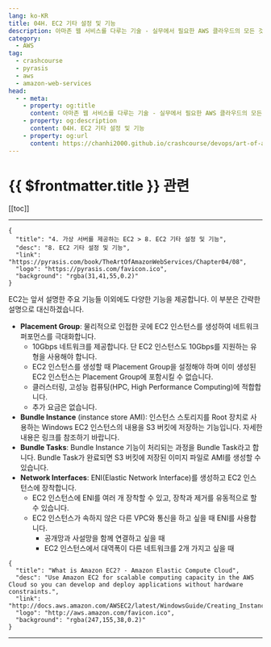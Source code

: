 ```yaml
---
lang: ko-KR
title: 04H. EC2 기타 설정 및 기능
description: 아마존 웹 서비스를 다루는 기술 - 실무에서 필요한 AWS 클라우드의 모든 것! > 04H. EC2 기타 설정 및 기능
category:
  - AWS
tag: 
  - crashcourse
  - pyrasis
  - aws 
  - amazon-web-services
head:
  - - meta:
    - property: og:title
      content: 아마존 웹 서비스를 다루는 기술 - 실무에서 필요한 AWS 클라우드의 모든 것! > 04H. EC2 기타 설정 및 기능
    - property: og:description
      content: 04H. EC2 기타 설정 및 기능
    - property: og:url
      content: https://chanhi2000.github.io/crashcourse/devops/art-of-aws/04H.html
---
```


# {{ $frontmatter.title }} 관련

[[toc]]

---

```component VPCard
{
  "title": "4. 가상 서버를 제공하는 EC2 > 8. EC2 기타 설정 및 기능",
  "desc": "8. EC2 기타 설정 및 기능",
  "link": "https://pyrasis.com/book/TheArtOfAmazonWebServices/Chapter04/08",
  "logo": "https://pyrasis.com/favicon.ico",
  "background": "rgba(31,41,55,0.2)"
}
```

EC2는 앞서 설명한 주요 기능들 이외에도 다양한 기능을 제공합니다. 이 부분은 간략한 설명으로 대신하겠습니다.

- **Placement Group**: 물리적으로 인접한 곳에 EC2 인스턴스를 생성하여 네트워크 퍼포먼스를 극대화합니다.
  - 10Gbps 네트워크를 제공합니다. 단 EC2 인스턴스도 10Gbps를 지원하는 유형을 사용해야 합니다.
  - EC2 인스턴스를 생성할 때 Placement Group을 설정해야 하며 이미 생성된 EC2 인스턴스는 Placement Group에 포함시킬 수 없습니다.
  - 클러스터링, 고성능 컴퓨팅(HPC, High Performance Computing)에 적합합니다.
  - 추가 요금은 없습니다.
- **Bundle Instance** (instance store AMI): 인스턴스 스토리지를 Root 장치로 사용하는 Windows EC2 인스턴스의 내용을 S3 버킷에 저장하는 기능입니다. 자세한 내용은 링크를 참조하기 바랍니다.
- **Bundle Tasks**: Bundle Instance 기능이 처리되는 과정을 Bundle Task라고 합니다. Bundle Task가 완료되면 S3 버킷에 저장된 이미지 파일로 AMI를 생성할 수 있습니다.
- **Network Interfaces**: ENI(Elastic Network Interface)를 생성하고 EC2 인스턴스에 장착합니다.
  - EC2 인스턴스에 ENI를 여러 개 장착할 수 있고, 장착과 제거를 유동적으로 할 수 있습니다.
  - EC2 인스턴스가 속하지 않은 다른 VPC와 통신을 하고 싶을 때 ENI를 사용합니다.
    - 공개망과 사설망을 함께 연결하고 싶을 때
    - EC2 인스턴스에서 대역폭이 다른 네트워크를 2개 가지고 싶을 때

```component VPCard
{
  "title": "What is Amazon EC2? - Amazon Elastic Compute Cloud",
  "desc": "Use Amazon EC2 for scalable computing capacity in the AWS Cloud so you can develop and deploy applications without hardware constraints.",
  "link": "http://docs.aws.amazon.com/AWSEC2/latest/WindowsGuide/Creating_InstanceStoreBacked_WinAMI.html",
  "logo": "http://aws.amazon.com/favicon.ico",
  "background": "rgba(247,155,38,0.2)"
}
```

---


<TagLinks />